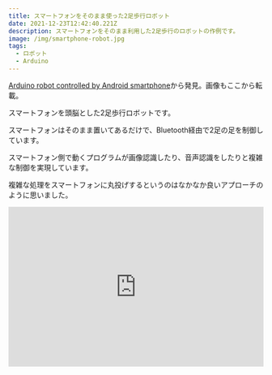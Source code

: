 ```yaml
---
title: スマートフォンをそのまま使った2足歩行ロボット
date: 2021-12-23T12:42:40.221Z
description: スマートフォンをそのまま利用した2足歩行のロボットの作例です。
image: /img/smartphone-robot.jpg
tags:
  - ロボット
  - Arduino
---
```

[Arduino robot controlled by Android smartphone](https://hackaday.io/project/171616-arduino-robot-controlled-by-android-smartphone)から発見。画像もここから転載。

スマートフォンを頭脳とした2足歩行ロボットです。

スマートフォンはそのまま置いてあるだけで、Bluetooth経由で2足の足を制御しています。

スマートフォン側で動くプログラムが画像認識したり、音声認識をしたりと複雑な制御を実現しています。

複雑な処理をスマートフォンに丸投げするというのはなかなか良いアプローチのように思いました。

<iframe width="100%" height="315" src="https://www.youtube.com/embed/myOZJADSjpY" title="YouTube video player" frameborder="0" allow="accelerometer; autoplay; clipboard-write; encrypted-media; gyroscope; picture-in-picture" allowfullscreen></iframe>
